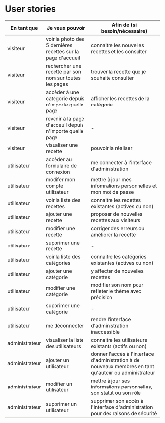 # User stories




| En tant que | Je veux pouvoir| Afin de (si besoin/nécessaire) |
|--|--|--|
| visiteur |  voir la photo des 5 dernières recettes sur la page d'accueil | connaitre les nouvelles recettes et les consulter |
| visiteur |  rechercher une recette par son nom sur toutes les pages | trouver la recette que je souhaite consulter |
| visiteur |  accéder à une catégorie depuis n'importe quelle page | afficher les recettes de la catégorie |
| visiteur | revenir à la page d'acceuil depuis n'importe quelle page | - |
| visiteur |  visualiser une recette | pouvoir la réaliser |
| utilisateur |  accéder au formulaire de connexion | me connecter à l'interface d'administration |
| utilisateur |  modifer mon compte utilisateur | mettre à jour mes infomrations personnelles et mon mot de passe |
| utilisateur |  voir la liste des recettes | connaitre les recettes existantes (actives ou non)|
| utilisateur |  ajouter une recette| proposer de nouvelles recettes aux visiteurs |
| utilisateur |  modifier une recette| corriger des erreurs ou améliorer la recette |
| utilisateur |  supprimer une recette| - |
| utilisateur |  voir la liste des catégories | connaitre les catégories existantes (actives ou non)|
| utilisateur |  ajouter une catégorie| y affecter de nouvelles recettes |
| utilisateur |  modifier une catégorie| modifier son nom pour refleter le thème avec précision |
| utilisateur |  supprimer une catégorie| - |
| utilisateur |  me déconnecter | rendre l'interface d'administration inaccessible |
| administrateur |  visualiser la liste des utilisateurs | connaitre les utilisateurs existants (actifs ou non) |
| administrateur |  ajouter un utilisateur | donner l'accès à l'interface d'administration à de nouveaux membres en tant qu'auteur ou administrateur |
| administrateur |  modifier un utilisateur | mettre à jour ses informations personnelles, son statut ou son rôle |
| administrateur |  supprimer un utilisateur | supprimer son accès à l'interface d'administration pour des raisons de sécurité|

